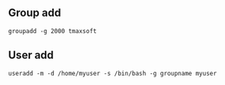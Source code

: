 ## Group add
```shell
groupadd -g 2000 tmaxsoft
```

## User add
```shell
useradd -m -d /home/myuser -s /bin/bash -g groupname myuser
```